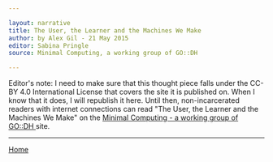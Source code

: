 ```yaml
---

layout: narrative
title: The User, the Learner and the Machines We Make
author: by Alex Gil - 21 May 2015
editor: Sabina Pringle
source: Minimal Computing, a working group of GO::DH

---
```


Editor's note: I need to make sure that this thought piece falls under the CC-BY 4.0 International License that covers the site it is published on. When I know that it does, I will republish it here. Until then, non-incarcerated readers with internet connections can read "The User, the Learner and the Machines We Make" on the <a href="https://go-dh.github.io/mincomp/thoughts/2015/05/21/user-vs-learner/">Minimal Computing - a working group of GO::DH </a> site.

---

[Home](/intro-to-dh/index)
